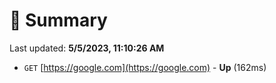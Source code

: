 # 📖 Summary
Last updated: **5/5/2023, 11:10:26 AM**

- `GET` [https://google.com](https://google.com) - **Up** (162ms)
